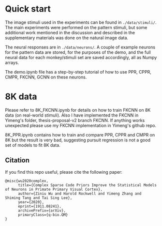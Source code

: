 # Quick start

The image stimuli used in the experiments can be found in `./data/stimuli/`. The main experiments were performed on the pattern stimuli, but some additional work mentioned in the discussion and described in the supplementary materials was done on the natural image data.

The neural responses are in `./data/neurons/`. A couple of example neurons for the pattern data are stored, for the purposes of the demo, and the full neural data for each monkey/stimuli set are saved accordingly, all as Numpy arrays.


The demo.ipynb file has a step-by-step tutorial of how to use PPR, CPPR, CMPR, FKCNN, GCNN on these neurons.


# 8K data
Please refer to 8K_FKCNN.ipynb for details on how to train FKCNN on 8K data (on real-world stimuli). Also I have implemented the FKCNN in Yimeng's folder, thesis-proposal-v2 branch FKCNN. If anything works unexpected please use my FKCNN implementation in Yimeng's github repo.

8K_PPR.ipynb contains how to train and compare PPR, CPPR and CMPR on 8K but the result is very bad, suggesting pursuit regression is not a good set of models to fit 8K data. 

## Citation
If you find this repo useful, please cite the following paper:
```
@misc{wu2020complex,
      title={Complex Sparse Code Priors Improve the Statistical Models of Neurons in Primate Primary Visual Cortex}, 
      author={Ziniu Wu and Harold Rockwell and Yimeng Zhang and Shiming Tang and Tai Sing Lee},
      year={2020},
      eprint={1911.08241},
      archivePrefix={arXiv},
      primaryClass={q-bio.QM}
}
```
